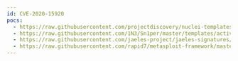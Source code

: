 ```yaml
---
id: CVE-2020-15920
pocs:
  - https://raw.githubusercontent.com/projectdiscovery/nuclei-templates/master/cves/2020/CVE-2020-15920.yaml
  - https://raw.githubusercontent.com/1N3/Sn1per/master/templates/active/CVE-2020-15920_-_Mida_eFramework_Unauthenticated_RCE.sh
  - https://raw.githubusercontent.com/jaeles-project/jaeles-signatures/master/cves/mida-eframework-rce-cve-2020-15920.yaml
  - https://raw.githubusercontent.com/rapid7/metasploit-framework/master/modules/exploits/linux/http/mida_solutions_eframework_ajaxreq_rce.rb
---
```

